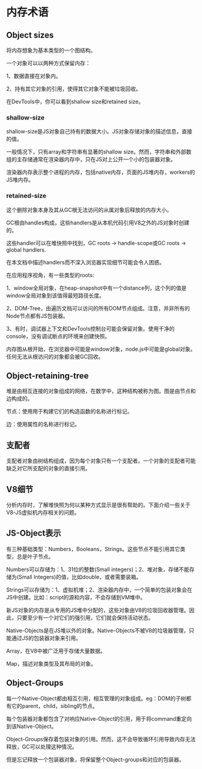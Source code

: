 # 内存术语

## Object sizes

将内存想象为基本类型的一个图结构。

一个对象可以以两种方式保留内存：

1、数据直接在对象内。

2、持有其它对象的引用，使得其它对象不能被垃圾回收。

在DevTools中，你可以看到shallow size和retained size。

### shallow-size

shallow-size是JS对象自己持有的数据大小。JS对象存储对象的描述信息，直接的值。

一般情况下，只有array和字符串有显著的shallow size。然而，字符串和外部数组的主存储通常在渲染器内存中，只在JS对上公开一个小的包装器对象。

渲染器内存表示整个进程的内存，包括native内存，页面的JS堆内存，workers的JS堆内存。

### retained-size

这个删除对象本身及其从GC根无法访问的从属对象后释放的内存大小。

GC根由handles构成，这些handlers是从本机代码引用V8之外的JS对象时创建的。

这些handler可以在堆快照中找到，GC roots -> handle-scope或GC roots -> global handlers.

在本文档中描述handlers而不深入浏览器实现细节可能会令人困惑。

在应用程序视角，有一些类型的roots:

1、window全局对象，在heap-snapshot中有一个distance列，这个列的值是window全局对象到该值得最短路径长度。

2、DOM-Tree，由遍历文档可以访问的所有DOM节点组成。注意，并非所有的Node节点都有JS包装器。

3、有时，调试器上下文和DevTools控制台可能会保留对象。使用干净的console，没有调试断点的环境来创建快照。

内存图从根开始，在浏览器中可能是window对象，node.js中可能是global对象。任何无法从根访问的对象都会被GC回收。

## Object-retaining-tree

堆是由相互连接的对象组成的网络，在数学中，这种结构被称为图。图是由节点和边构成的。

节点：使用用于构建它们的构造函数的名称进行标记。

边：使用属性的名称进行标记。

## 支配者

支配者对象由树结构组成，因为每个对象只有一个支配者。一个对象的支配者可能缺乏对它所支配的对象的直接引用。

## V8细节

分析内存时，了解堆快照为何以某种方式显示是很有帮助的。下面介绍一些关于V8-JS虚拟机内存相关的问题。

## JS-Object表示

有三种基础类型：Numbers，Booleans，Strings。这些节点不能引用其它类型，总是叶子节点。

Numbers可以存储为：1、31位的整数(Small integers)；2、堆对象，存储不能存储为(Small Integers)的值，比如double，或者需要装箱。

Strings可以存储为：1、虚拟机堆；2、渲染器内存中，一个简单的包装对象会在JS中创建。比如：script的源和内容，不会存储到VM堆中。

新JS对象的内存是从专用的JS堆中分配的，这些对象由V8的垃圾回收器管理。因此，只要至少有一个对它们的强引用，它们就会保持活动状态。

Native-Objects是在JS堆以外的对象。Native-Objects不被V8的垃圾器管理，只能通过JS的包装器对象来引用。

Array，在V8中被广泛用于存储大量数据。

Map，描述对象类型及其布局的对象。

## Object-Groups

每一个Native-Object都由相互引用，相互管理的对象组成。eg：DOM的子树都有它的parent，child，sibling的节点。

每个包装器对象都包含了对响应Native-Object的引用，用于将command重定向到该Native-Object。

Object-Groups保存着包装对象的引用。然而，这不会导致循环引用导致内存无法释放，GC可以处理这种情况。

但是忘记释放一个包装器对象，将保留整个Object-groups和对应的包装器。